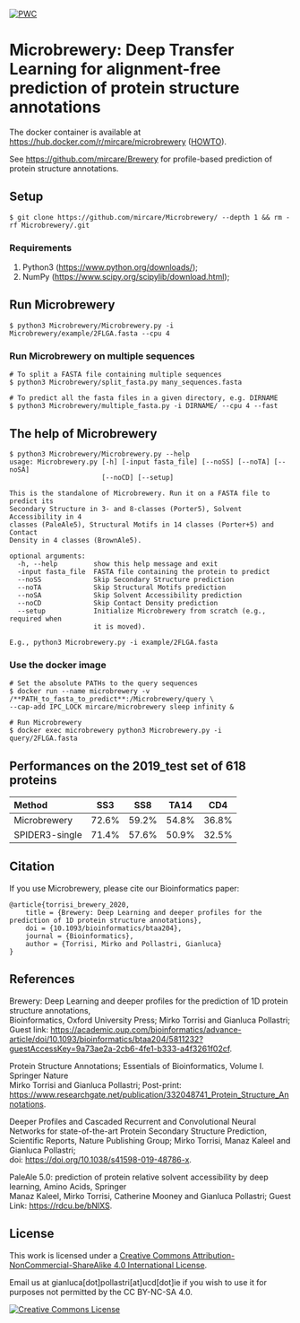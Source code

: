 [![PWC](https://camo.githubusercontent.com/6887feb0136db5156c4f4146e3dd2681d06d9c75/68747470733a2f2f692e6372656174697665636f6d6d6f6e732e6f72672f6c2f62792d6e632d73612f342e302f38387833312e706e67)](https://github.com/mircare/Brewery/#license)

# Microbrewery: Deep Transfer Learning for alignment-free prediction of protein structure annotations

The docker container is available at https://hub.docker.com/r/mircare/microbrewery ([HOWTO](https://github.com/mircare/microbrewery#use-the-docker-image)).  

See https://github.com/mircare/Brewery for profile-based prediction of protein structure annotations.

## Setup
```
$ git clone https://github.com/mircare/Microbrewery/ --depth 1 && rm -rf Microbrewery/.git
```

### Requirements
1. Python3 (https://www.python.org/downloads/);
1. NumPy (https://www.scipy.org/scipylib/download.html);


## Run Microbrewery
```
$ python3 Microbrewery/Microbrewery.py -i Microbrewery/example/2FLGA.fasta --cpu 4 
```

### Run Microbrewery on multiple sequences
```
# To split a FASTA file containing multiple sequences
$ python3 Microbrewery/split_fasta.py many_sequences.fasta

# To predict all the fasta files in a given directory, e.g. DIRNAME
$ python3 Microbrewery/multiple_fasta.py -i DIRNAME/ --cpu 4 --fast
```

## The help of Microbrewery
```
$ python3 Microbrewery/Microbrewery.py --help
usage: Microbrewery.py [-h] [-input fasta_file] [--noSS] [--noTA] [--noSA]
                       [--noCD] [--setup]

This is the standalone of Microbrewery. Run it on a FASTA file to predict its
Secondary Structure in 3- and 8-classes (Porter5), Solvent Accessibility in 4
classes (PaleAle5), Structural Motifs in 14 classes (Porter+5) and Contact
Density in 4 classes (BrownAle5).

optional arguments:
  -h, --help         show this help message and exit
  -input fasta_file  FASTA file containing the protein to predict
  --noSS             Skip Secondary Structure prediction
  --noTA             Skip Structural Motifs prediction
  --noSA             Skip Solvent Accessibility prediction
  --noCD             Skip Contact Density prediction
  --setup            Initialize Microbrewery from scratch (e.g., required when
                     it is moved).

E.g., python3 Microbrewery.py -i example/2FLGA.fasta
```

### Use the docker image
```
# Set the absolute PATHs to the query sequences
$ docker run --name microbrewery -v /**PATH_to_fasta_to_predict**:/Microbrewery/query \
--cap-add IPC_LOCK mircare/microbrewery sleep infinity &

# Run Microbrewery
$ docker exec microbrewery python3 Microbrewery.py -i query/2FLGA.fasta
```

## Performances on the 2019_test set of 618 proteins
| Method | SS3 | SS8 | TA14 | CD4 |
| :--- | :---: | :---: | :---: | :---: |
| Microbrewery | 72.6% | 59.2% | 54.8% | 36.8% |51.7%|
| SPIDER3-single | 71.4% | 57.6% | 50.9% | 32.5% | N/A |


## Citation
If you use Microbrewery, please cite our Bioinformatics paper:
```
@article{torrisi_brewery_2020,
	title = {Brewery: Deep Learning and deeper profiles for the prediction of 1D protein structure annotations},
	doi = {10.1093/bioinformatics/btaa204},
	journal = {Bioinformatics},
	author = {Torrisi, Mirko and Pollastri, Gianluca}
}
```


## References
Brewery: Deep Learning and deeper profiles for the prediction of 1D protein structure annotations,<br>
Bioinformatics, Oxford University Press; Mirko Torrisi and Gianluca Pollastri;<br>
Guest link: https://academic.oup.com/bioinformatics/advance-article/doi/10.1093/bioinformatics/btaa204/5811232?guestAccessKey=9a73ae2a-2cb6-4fe1-b333-a4f3261f02cf.

Protein Structure Annotations; Essentials of Bioinformatics, Volume I. Springer Nature<br>
Mirko Torrisi and Gianluca Pollastri; Post-print: https://www.researchgate.net/publication/332048741_Protein_Structure_Annotations.

Deeper Profiles and Cascaded Recurrent and Convolutional Neural Networks for state-of-the-art Protein Secondary Structure Prediction, Scientific Reports, Nature Publishing Group; Mirko Torrisi, Manaz Kaleel and Gianluca Pollastri;<br>
doi: https://doi.org/10.1038/s41598-019-48786-x.

PaleAle 5.0: prediction of protein relative solvent accessibility by deep learning, Amino Acids, Springer<br>
Manaz Kaleel, Mirko Torrisi, Catherine Mooney and Gianluca Pollastri; Guest Link: https://rdcu.be/bNlXS.


## License
This work is licensed under a <a rel="license" href="http://creativecommons.org/licenses/by-nc-sa/4.0/">Creative Commons Attribution-NonCommercial-ShareAlike 4.0 International License</a>.

Email us at gianluca[dot]pollastri[at]ucd[dot]ie if you wish to use it for purposes not permitted by the CC BY-NC-SA 4.0.

<a rel="license" href="http://creativecommons.org/licenses/by-nc-sa/4.0/"><img alt="Creative Commons License" style="border-width:0" src="https://i.creativecommons.org/l/by-nc-sa/4.0/88x31.png" /></a>
